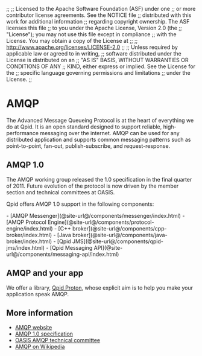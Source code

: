 ;;
;; Licensed to the Apache Software Foundation (ASF) under one
;; or more contributor license agreements.  See the NOTICE file
;; distributed with this work for additional information
;; regarding copyright ownership.  The ASF licenses this file
;; to you under the Apache License, Version 2.0 (the
;; "License"); you may not use this file except in compliance
;; with the License.  You may obtain a copy of the License at
;; 
;;   http://www.apache.org/licenses/LICENSE-2.0
;; 
;; Unless required by applicable law or agreed to in writing,
;; software distributed under the License is distributed on an
;; "AS IS" BASIS, WITHOUT WARRANTIES OR CONDITIONS OF ANY
;; KIND, either express or implied.  See the License for the
;; specific language governing permissions and limitations
;; under the License.
;;

# AMQP

The Advanced Message Queueing Protocol is at the heart of everything
we do at Qpid. It is an open standard designed to support reliable,
high-performance messaging over the internet. AMQP can be used for any
distributed application and supports common messaging patterns such as
point-to-point, fan-out, publish-subscribe, and request-response.

## AMQP 1.0

The AMQP working group released the 1.0 specification in the final
quarter of 2011. Future evolution of the protocol is now driven by the
member section and technical committees at OASIS.

Qpid offers AMQP 1.0 support in the following components:

<div class="two-column" markdown="1">
 - [AMQP Messenger](@site-url@/components/messenger/index.html)
 - [AMQP Protocol Engine](@site-url@/components/protocol-engine/index.html)
 - [C++ broker](@site-url@/components/cpp-broker/index.html)
 - [Java broker](@site-url@/components/java-broker/index.html)
 - [Qpid JMS](@site-url@/components/qpid-jms/index.html)
 - [Qpid Messaging API](@site-url@/components/messaging-api/index.html)
</div>

## AMQP and your app

We offer a library, [Qpid Proton](proton/index.html), whose explicit
aim is to help you make your application speak AMQP.

## More information

 - [AMQP website](http://www.amqp.org/)
 - [AMQP 1.0 specification](http://docs.oasis-open.org/amqp/core/v1.0/os/amqp-core-overview-v1.0-os.html)
 - [OASIS AMQP technical committee](https://www.oasis-open.org/committees/tc_home.php?wg_abbrev=amqp)
 - [AMQP on Wikipedia](http://en.wikipedia.org/wiki/Advanced_Message_Queuing_Protocol)
